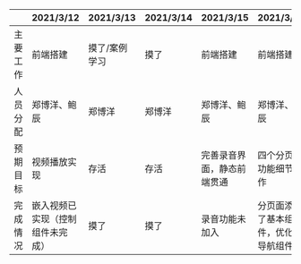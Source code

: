 |          | 2021/3/12    | 2021/3/13     | 2021/3/14 | 2021/3/15                  | 2021/3/16              | 2021/3/17          | 2021/3/18           |
| -------- | ------------ | ------------- | --------- | -------------------------- | ---------------------- | ------------------ | ------------------- |
| 主要工作 | 前端搭建     | 摸了/案例学习 | 摸了      | 前端搭建                   | 前端搭建               | 前端搭建           | 前端搭建            |
| 人员分配 | 郑博洋、鲍辰 | 郑博洋        | 郑博洋    | 郑博洋、鲍辰               | 郑博洋、鲍辰           | 郑博洋、鲍辰       | 郑博洋、鲍辰        |
| 预期目标 | 视频播放实现 | 存活          | 存活      | 完善录音界面，静态前端贯通 | 四个分页面功能细节制作 | 功能完善、查漏补缺 | 整体逻辑优化&ui美化 |
| 完成情况 | 嵌入视频已实现（控制组件未完成） | 摸了    |摸了  | 录音功能未加入  | 分页面添加了基本组件，优化了导航组件 | 与后端成功实现基础通讯                |                     |
